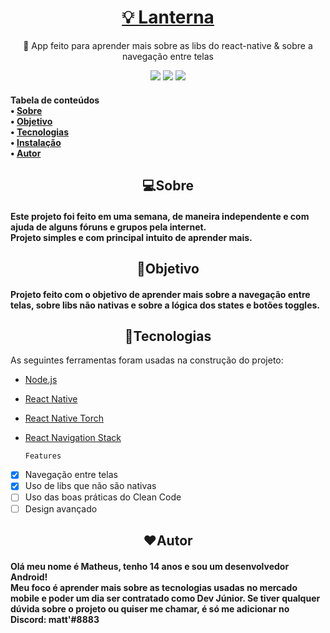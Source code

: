<h1 align="center">
    <a href="https://github.com/devshadows/app-lanterna">💡 Lanterna</a>
</h1>
<p align="center">🚀 App feito para aprender mais sobre as libs do react-native & sobre a navegação entre telas </p>
<p align="center">
<img src="https://img.shields.io/badge/react--native-0.63.4-blue"> <img src= "https://img.shields.io/badge/react--native--torch-1.2.0-green"> <img src="https://img.shields.io/badge/license-MIT-green">
</p>

<h4>
    Tabela de conteúdos <br>
 • <a href="#sobre">Sobre</a> <br>
 • <a href="#objetivo">Objetivo</a>  <br>
 • <a href="#tecnologias">Tecnologias</a>  <br> 
 • <a href="#instalação">Instalação</a>  <br> 
 • <a href="#autor">Autor</a>  <br>
</h4>

<h2 name="sobre" align="center">
    💻Sobre
</h2>
 <h4>
    Este projeto foi feito em uma semana, de maneira independente e com ajuda de alguns fóruns e grupos pela internet.<br>
    Projeto simples e com principal intuito de aprender mais.
 </h4>
 <h2 name="objetivo" align="center">
    🚀Objetivo
    </h2>
    <h4>
    Projeto feito com o objetivo de aprender mais sobre a navegação entre telas, sobre libs não nativas e sobre a lógica dos states e botões toggles.
    </h4>
 <h2 name="tecnologias" align="center">
    🔧Tecnologias
</h2>

As seguintes ferramentas foram usadas na construção do projeto:

- [Node.js](https://nodejs.org/en/)
- [React Native](https://reactnative.dev/)
- [React Native Torch](https://github.com/ludo/react-native-torch)
- [React Navigation Stack](https://www.npmjs.com/package/react-navigation-stack)

   ``` Features ```
- [x] Navegação entre telas <br>
- [x] Uso de libs que não são nativas <br>
- [ ] Uso das boas práticas do Clean Code <br>
- [ ] Design avançado <br>
  
 <h2 name="autor" align="center">
    ❤️Autor
    </h2>
    <h4>
    Olá meu nome é Matheus, tenho 14 anos e sou um desenvolvedor Android! <br>
    Meu foco é aprender mais sobre as tecnologias usadas no mercado mobile e poder um dia ser contratado como Dev Júnior.
    Se tiver qualquer dúvida sobre o projeto ou quiser me chamar, é só me adicionar no Discord: matt'#8883
    </h4>
    
  
